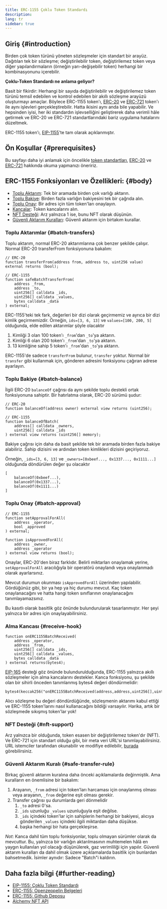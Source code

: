 ```yaml
---
title: ERC-1155 Çoklu Token Standardı
description:
lang: tr
sidebar: true
---
```


## Giriş {#introduction}

Birden çok token türünü yöneten sözleşmeler için standart bir arayüz. Dağıtılan tek bir sözleşme; değiştirilebilir token, değiştirilemez token veya diğer yapılandırmaların (örneğin yarı-değişebilir token) herhangi bir kombinasyonunu içerebilir.

**Çoklu-Token Standardı ne anlama geliyor?**

Basit bir fikirdir: Herhangi bir sayıda değiştirilebilir ve değiştirilemez token türünü temsil edebilen ve kontrol edebilen bir akıllı sözleşme arayüzü oluşturmayı amaçlar. Böylece ERC-1155 token'ı, [ERC-20](/developers/docs/standards/tokens/erc-20/) ve [ERC-721](/developers/docs/standards/tokens/erc-721/) token'ı ile aynı işlevleri gerçekleştirebilir. Hatta ikisini aynı anda bile yapabilir. Ve hepsinden iyisi, her iki standardın işlevselliğini geliştirerek daha verimli hâle getirmek ve ERC-20 ve ERC-721 standartlarındaki bariz uygulama hatalarını düzeltmek.

ERC-1155 token'ı, [EIP-1155](https://eips.ethereum.org/EIPS/eip-1155)'te tam olarak açıklanmıştır.

## Ön Koşullar {#prerequisites}

Bu sayfayı daha iyi anlamak için öncelikle [token standartları](/developers/docs/standards/tokens/), [ERC-20](/developers/docs/standards/tokens/erc-20/) ve [ERC-721](/developers/docs/standards/tokens/erc-721/) hakkında okuma yapmanızı öneririz.

## ERC-1155 Fonksiyonları ve Özellikleri: {#body}

- [Toplu Aktarım](#batch_transfers): Tek bir aramada birden çok varlığı aktarın.
- [Toplu Bakiye](#batch_balance): Birden fazla varlığın bakiyesini tek bir çağrıda alın.
- [Toplu Onay](#batch_approval): Bir adres için tüm token'ları onaylayın.
- [Kancalar](#recieve_hook): Token kancalarını alın.
- [NFT Desteği](#nft_support): Arz yalnızca 1 ise, bunu NFT olarak düşünün.
- [Güvenli Aktarım Kuralları](#safe_transfer_rule): Güvenli aktarım için birtakım kurallar.

### Toplu Aktarımlar {#batch-transfers}

Toplu aktarım, normal ERC-20 aktarımlarına çok benzer şekilde çalışır. Normal ERC-20 transferFrom fonksiyonuna bakalım:

```solidity
// ERC-20
function transferFrom(address from, address to, uint256 value) external returns (bool);

// ERC-1155
function safeBatchTransferFrom(
    address _from,
    address _to,
    uint256[] calldata _ids,
    uint256[] calldata _values,
    bytes calldata _data
) external;
```

ERC-1155'teki tek fark, değerleri bir dizi olarak geçirmemiz ve ayrıca bir dizi kimlik geçirmemizdir. Örneğin, `ids=[3, 6, 13]` ve `values=[100, 200, 5]` olduğunda, elde edilen aktarımlar şöyle olacaktır

1. Kimliği 3 olan 100 token'ı `_from`'dan `_to`'ya aktarın.
2. Kimliği 6 olan 200 token'ı `_from`'dan `_to`'ya aktarın.
3. 13 kimliğine sahip 5 token'ı `_from`'dan `_to`'ya aktarın.

ERC-1155'de sadece `transferFrom` bulunur, `transfer` yoktur. Normal bir `transfer` gibi kullanmak için, gönderen adresini fonksiyonu çağıran adrese ayarlayın.

### Toplu Bakiye {#batch-balance}

İlgili ERC-20 `balanceOf` çağrısı da aynı şekilde toplu destekli ortak fonksiyonuna sahiptir. Bir hatırlatma olarak, ERC-20 sürümü şudur:

```solidity
// ERC-20
function balanceOf(address owner) external view returns (uint256);

// ERC-1155
function balanceOfBatch(
    address[] calldata _owners,
    uint256[] calldata _ids
) external view returns (uint256[] memory);
```

Bakiye çağrısı için daha da basit şekilde tek bir aramada birden fazla bakiye alabiliriz. Sahip dizisini ve ardından token kimlikleri dizisini geçiriyoruz.

Örneğin, `_ids=[3, 6, 13]` ve `_owners=[0xbeef..., 0x1337..., 0x1111...]` olduğunda döndürülen değer şu olacaktır

```solidity
[
    balanceOf(0xbeef...),
    balanceOf(0x1337...),
    balanceOf(0x1111...)
]
```

### Toplu Onay {#batch-approval}

```solidity
// ERC-1155
function setApprovalForAll(
    address _operator,
    bool _approved
) external;

function isApprovedForAll(
    address _owner,
    address _operator
) external view returns (bool);
```

Onaylar, ERC-20'den biraz farklıdır. Belirli miktarları onaylamak yerine, `setApprovalForAll` aracılığıyla bir operatörü onaylandı veya onaylanmadı olarak ayarlarsınız.

Mevcut durumun okunması `isApprovedForAll` üzerinden yapılabilir. Gördüğünüz gibi, bir ya hep ya hiç durumu mevcut. Kaç token onaylanacağını ve hatta hangi token sınıflarının onaylanacağını tanımlayamazsınız.

Bu kasıtlı olarak basitlik göz önünde bulundurularak tasarlanmıştır. Her şeyi yalnızca bir adres için onaylayabilirsiniz.

### Alma Kancası {#receive-hook}

```solidity
function onERC1155BatchReceived(
    address _operator,
    address _from,
    uint256[] calldata _ids,
    uint256[] calldata _values,
    bytes calldata _data
) external returns(bytes4);
```

[EIP-165](https://eips.ethereum.org/EIPS/eip-165) desteği göz önünde bulundurulduğunda, ERC-1155 yalnızca akıllı sözleşmeler için alma kancalarını destekler. Kanca fonksiyonu, şu şekilde olan bir sihirli önceden tanımlanmış bytes4 değeri döndürmelidir:

```solidity
bytes4(keccak256("onERC1155BatchReceived(address,address,uint256[],uint256[],bytes)"))
```

Alıcı sözleşme bu değeri döndürdüğünde, sözleşmenin aktarımı kabul ettiği ve ERC-1155 token'larını nasıl kullanacağını bildiği varsayılır. Harika, artık bir sözleşmede sıkışmış token'lar yok!

### NFT Desteği {#nft-support}

Arz yalnızca bir olduğunda, token esasen bir değiştirilemez token'dır (NFT). Ve ERC-721 için standart olduğu gibi, bir meta veri URL'si tanımlayabilirsiniz. URL istemciler tarafından okunabilir ve modifiye edilebilir, [burada](https://eips.ethereum.org/EIPS/eip-1155#metadata) görebilirsiniz.

### Güvenli Aktarım Kuralı {#safe-transfer-rule}

Birkaç güvenli aktarım kuralına daha önceki açıklamalarda değinmiştik. Ama kuralların en önemlisine bir bakalım:

1. Arayanın, `_from` adresi için token'ları harcaması için onaylanmış olması veya arayanın, `_from` değerine eşit olması gerekir.
2. Transfer çağrısı şu durumlarda geri dönmelidir
   1. `_to` adresi 0'sa.
   2. `_ids` uzunluğu `_values` uzunluğuyla eşit değilse.
   3. `_ids` içindeki token'lar için sahiplerin herhangi bir bakiyesi, alıcıya gönderilen `_values` içindeki ilgili miktardan daha düşükse.
   4. başka herhangi bir hata gerçekleşirse.

_Not_: Kanca dahil tüm toplu fonksiyonlar, toplu olmayan sürümler olarak da mevcuttur. Bu, yalnızca bir varlığın aktarılmasının muhtemelen hâlâ en yaygın kullanılan yol olacağı düşünülerek, gaz verimliliği için yapılır. Güvenli aktarım kuralları da dahil olmak üzere açıklamalarda basitlik için bunlardan bahsetmedik. İsimler aynıdır: Sadece "Batch"i kaldırın.

## Daha fazla bilgi {#further-reading}

- [EIP-1155: Çoklu Token Standardı](https://eips.ethereum.org/EIPS/eip-1155)
- [ERC-1155: Openzeppelin Belgeleri](https://docs.openzeppelin.com/contracts/3.x/erc1155)
- [ERC-1155: Github Deposu](https://github.com/enjin/erc-1155)
- [Alchemy NFT API](https://docs.alchemy.com/alchemy/enhanced-apis/nft-api)
